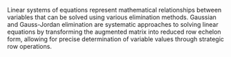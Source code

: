 Linear systems of equations represent mathematical relationships between variables that can be solved using various elimination methods. Gaussian and Gauss-Jordan elimination are systematic approaches to solving linear equations by transforming the augmented matrix into reduced row echelon form, allowing for precise determination of variable values through strategic row operations.
